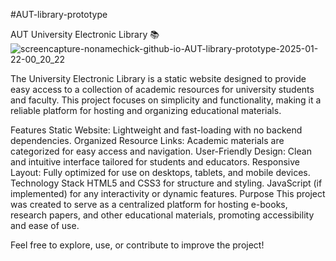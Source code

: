 #AUT-library-prototype

AUT University Electronic Library 📚
![screencapture-nonamechick-github-io-AUT-library-prototype-2025-01-22-00_20_22](https://github.com/user-attachments/assets/d5ba9681-ea4e-4267-ad46-704802dddabb)


The University Electronic Library is a static website designed to provide easy access to a collection of academic resources for university students and faculty. This project focuses on simplicity and functionality, making it a reliable platform for hosting and organizing educational materials.

Features
Static Website: Lightweight and fast-loading with no backend dependencies.
Organized Resource Links: Academic materials are categorized for easy access and navigation.
User-Friendly Design: Clean and intuitive interface tailored for students and educators.
Responsive Layout: Fully optimized for use on desktops, tablets, and mobile devices.
Technology Stack
HTML5 and CSS3 for structure and styling.
JavaScript (if implemented) for any interactivity or dynamic features.
Purpose
This project was created to serve as a centralized platform for hosting e-books, research papers, and other educational materials, promoting accessibility and ease of use.

Feel free to explore, use, or contribute to improve the project!


